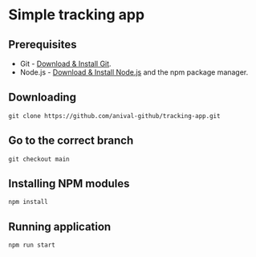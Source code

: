 # Simple tracking app

## Prerequisites

- Git - [Download & Install Git](https://git-scm.com/downloads).
- Node.js - [Download & Install Node.js](https://nodejs.org/en/download/) and the npm package manager.

## Downloading

```
git clone https://github.com/anival-github/tracking-app.git
```

## Go to the correct branch

```
git checkout main
```

## Installing NPM modules

```
npm install
```

## Running application

```
npm run start
```
